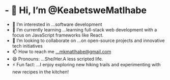 #  - 👋 Hi, I’m @KeabetsweMatlhabe
   
- 👀 I’m interested in ...software development
- 🌱 I’m currently learning ...learning full-stack web development with a focus on JavaScript frameworks like React.
- 💞️ I’m looking to collaborate on ...on open-source projects and innovative tech initiatives
- 📫 How to reach me ...mkmatlhabe@gmail.com
- 😄 Pronouns: ...She/Her.A less scripted life.
- ⚡ Fun fact: ...I enjoy exploring new hiking trails and experimenting with new recipes in the kitchen!

<!---
KeabetsweMatlhabe/KeabetsweMatlhabe is a ✨ special ✨ repository because its `README.md` (this file) appears on your GitHub profile.
You can click the Preview link to take a look at your changes.
--->

